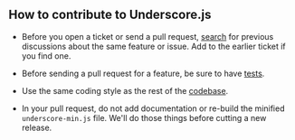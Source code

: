 ## How to contribute to Underscore.js

* Before you open a ticket or send a pull request, [search](https://github.com/documentcloud/underscore/issues) for previous discussions about the same feature or issue. Add to the earlier ticket if you find one.

* Before sending a pull request for a feature, be sure to have [tests](http://underscorejs.org/test/test.html).

* Use the same coding style as the rest of the [codebase](https://github.com/documentcloud/underscore/blob/master/underscore.js).

* In your pull request, do not add documentation or re-build the minified `underscore-min.js` file. We'll do those things before cutting a new release.
